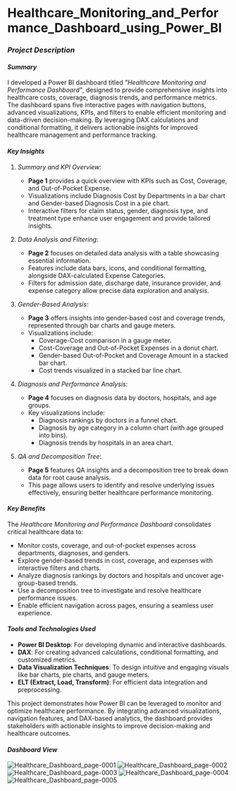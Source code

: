 # Healthcare_Monitoring_and_Performance_Dashboard_using_Power_BI

### *Project Description*

#### *Summary*  
I developed a Power BI dashboard titled *"Healthcare Monitoring and Performance Dashboard"*, designed to provide comprehensive insights into healthcare costs, coverage, diagnosis trends, and performance metrics. The dashboard spans five interactive pages with navigation buttons, advanced visualizations, KPIs, and filters to enable efficient monitoring and data-driven decision-making. By leveraging DAX calculations and conditional formatting, it delivers actionable insights for improved healthcare management and performance tracking.

#### *Key Insights*  
1. *Summary and KPI Overview*:  
   - **Page 1** provides a quick overview with KPIs such as Cost, Coverage, and Out-of-Pocket Expense.  
   - Visualizations include Diagnosis Cost by Departments in a bar chart and Gender-based Diagnosis Cost in a pie chart.  
   - Interactive filters for claim status, gender, diagnosis type, and treatment type enhance user engagement and provide tailored insights.  

2. *Data Analysis and Filtering*:  
   - **Page 2** focuses on detailed data analysis with a table showcasing essential information.  
   - Features include data bars, icons, and conditional formatting, alongside DAX-calculated Expense Categories.  
   - Filters for admission date, discharge date, insurance provider, and expense category allow precise data exploration and analysis.  

3. *Gender-Based Analysis*:  
   - **Page 3** offers insights into gender-based cost and coverage trends, represented through bar charts and gauge meters.  
   - Visualizations include:  
     - Coverage-Cost comparison in a gauge meter.  
     - Cost-Coverage and Out-of-Pocket Expenses in a donut chart.  
     - Gender-based Out-of-Pocket and Coverage Amount in a stacked bar chart.  
     - Cost trends visualized in a stacked bar line chart.  

4. *Diagnosis and Performance Analysis*:  
   - **Page 4** focuses on diagnosis data by doctors, hospitals, and age groups.  
   - Key visualizations include:  
     - Diagnosis rankings by doctors in a funnel chart.  
     - Diagnosis by age category in a column chart (with age grouped into bins).  
     - Diagnosis trends by hospitals in an area chart.  

5. *QA and Decomposition Tree*:  
   - **Page 5** features QA insights and a decomposition tree to break down data for root cause analysis.  
   - This page allows users to identify and resolve underlying issues effectively, ensuring better healthcare performance monitoring.  

#### *Key Benefits*  
The *Healthcare Monitoring and Performance Dashboard* consolidates critical healthcare data to:  
- Monitor costs, coverage, and out-of-pocket expenses across departments, diagnoses, and genders.  
- Explore gender-based trends in cost, coverage, and expenses with interactive filters and charts.  
- Analyze diagnosis rankings by doctors and hospitals and uncover age-group-based trends.  
- Use a decomposition tree to investigate and resolve healthcare performance issues.  
- Enable efficient navigation across pages, ensuring a seamless user experience.  

#### *Tools and Technologies Used*  
- **Power BI Desktop**: For developing dynamic and interactive dashboards.  
- **DAX**: For creating advanced calculations, conditional formatting, and customized metrics.  
- **Data Visualization Techniques**: To design intuitive and engaging visuals like bar charts, pie charts, and gauge meters.  
- **ELT (Extract, Load, Transform)**: For efficient data integration and preprocessing.  

This project demonstrates how Power BI can be leveraged to monitor and optimize healthcare performance. By integrating advanced visualizations, navigation features, and DAX-based analytics, the dashboard provides stakeholders with actionable insights to improve decision-making and healthcare outcomes.

#### *Dashboard View* 

![Healthcare_Dashboard_page-0001](https://github.com/user-attachments/assets/d4e2dd05-a61f-489f-b5c1-4a3c4167fdf2)
![Healthcare_Dashboard_page-0002](https://github.com/user-attachments/assets/217bbe0a-530e-441a-b705-ea71bfdc232c)
![Healthcare_Dashboard_page-0003](https://github.com/user-attachments/assets/2c4aad71-840d-4460-8850-ca710965289a)
![Healthcare_Dashboard_page-0004](https://github.com/user-attachments/assets/e44a8e6e-4ce5-4bd9-b7e3-763b8434677e)
![Healthcare_Dashboard_page-0005](https://github.com/user-attachments/assets/df6a0413-c086-4c9e-8996-274e45e6dc15)




